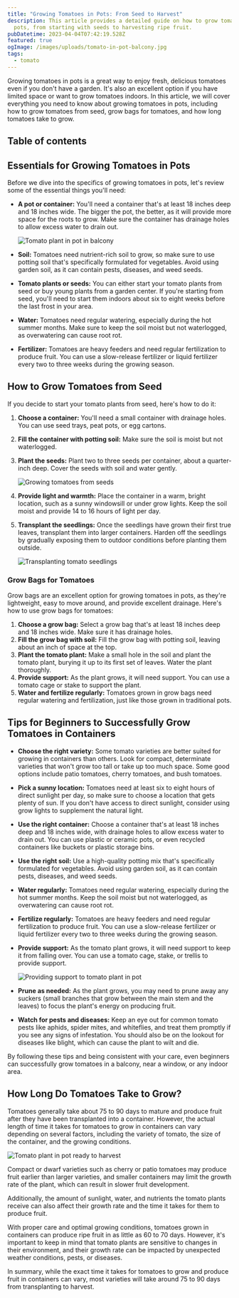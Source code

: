 ```yaml
---
title: "Growing Tomatoes in Pots: From Seed to Harvest"
description: This article provides a detailed guide on how to grow tomatoes in
  pots, from starting with seeds to harvesting ripe fruit.
pubDatetime: 2023-04-04T07:42:19.528Z
featured: true
ogImage: /images/uploads/tomato-in-pot-balcony.jpg
tags:
  - tomato
---
```

Growing tomatoes in pots is a great way to enjoy fresh, delicious tomatoes even if you don't have a garden. It's also an excellent option if you have limited space or want to grow tomatoes indoors. In this article, we will cover everything you need to know about growing tomatoes in pots, including how to grow tomatoes from seed, grow bags for tomatoes, and how long tomatoes take to grow.

## Table of contents

## Essentials for Growing Tomatoes in Pots

Before we dive into the specifics of growing tomatoes in pots, let's review some of the essential things you'll need:

* **A pot or container:** You'll need a container that's at least 18 inches deep and 18 inches wide. The bigger the pot, the better, as it will provide more space for the roots to grow. Make sure the container has drainage holes to allow excess water to drain out.

  ![Tomato plant in pot in balcony](/images/uploads/tomato-in-pot-balcony.jpg "Tomato plant in pot in balcony")
* **Soil:** Tomatoes need nutrient-rich soil to grow, so make sure to use potting soil that's specifically formulated for vegetables. Avoid using garden soil, as it can contain pests, diseases, and weed seeds.
* **Tomato plants or seeds:** You can either start your tomato plants from seed or buy young plants from a garden center. If you're starting from seed, you'll need to start them indoors about six to eight weeks before the last frost in your area.
* **Water:** Tomatoes need regular watering, especially during the hot summer months. Make sure to keep the soil moist but not waterlogged, as overwatering can cause root rot.
* **Fertilizer:** Tomatoes are heavy feeders and need regular fertilization to produce fruit. You can use a slow-release fertilizer or liquid fertilizer every two to three weeks during the growing season.

## How to Grow Tomatoes from Seed

If you decide to start your tomato plants from seed, here's how to do it:

1. **Choose a container:** You'll need a small container with drainage holes. You can use seed trays, peat pots, or egg cartons.
2. **Fill the container with potting soil:** Make sure the soil is moist but not waterlogged.
3. **Plant the seeds:** Plant two to three seeds per container, about a quarter-inch deep. Cover the seeds with soil and water gently.

   ![Growing tomatoes from seeds](/images/uploads/tomato-seedlings.jpg "Growing tomatoes from seeds")
4. **Provide light and warmth:** Place the container in a warm, bright location, such as a sunny windowsill or under grow lights. Keep the soil moist and provide 14 to 16 hours of light per day.
5. **Transplant the seedlings:** Once the seedlings have grown their first true leaves, transplant them into larger containers. Harden off the seedlings by gradually exposing them to outdoor conditions before planting them outside.

   ![Transplanting tomato seedlings](/images/uploads/transplanting-tomato-seedling-to-larger-pot.jpg "Transplanting tomato seedlings")

### Grow Bags for Tomatoes

Grow bags are an excellent option for growing tomatoes in pots, as they're lightweight, easy to move around, and provide excellent drainage. Here's how to use grow bags for tomatoes:

1. **Choose a grow bag:** Select a grow bag that's at least 18 inches deep and 18 inches wide. Make sure it has drainage holes.
2. **Fill the grow bag with soil:** Fill the grow bag with potting soil, leaving about an inch of space at the top.
3. **Plant the tomato plant:** Make a small hole in the soil and plant the tomato plant, burying it up to its first set of leaves. Water the plant thoroughly.
4. **Provide support:** As the plant grows, it will need support. You can use a tomato cage or stake to support the plant.
5. **Water and fertilize regularly:** Tomatoes grown in grow bags need regular watering and fertilization, just like those grown in traditional pots.

## Tips for Beginners to Successfully Grow Tomatoes in Containers

* **Choose the right variety:** Some tomato varieties are better suited for growing in containers than others. Look for compact, determinate varieties that won't grow too tall or take up too much space. Some good options include patio tomatoes, cherry tomatoes, and bush tomatoes.
* **Pick a sunny location:** Tomatoes need at least six to eight hours of direct sunlight per day, so make sure to choose a location that gets plenty of sun. If you don't have access to direct sunlight, consider using grow lights to supplement the natural light.
* **Use the right container:** Choose a container that's at least 18 inches deep and 18 inches wide, with drainage holes to allow excess water to drain out. You can use plastic or ceramic pots, or even recycled containers like buckets or plastic storage bins.
* **Use the right soil:** Use a high-quality potting mix that's specifically formulated for vegetables. Avoid using garden soil, as it can contain pests, diseases, and weed seeds.
* **Water regularly:** Tomatoes need regular watering, especially during the hot summer months. Keep the soil moist but not waterlogged, as overwatering can cause root rot.
* **Fertilize regularly:** Tomatoes are heavy feeders and need regular fertilization to produce fruit. You can use a slow-release fertilizer or liquid fertilizer every two to three weeks during the growing season.
* **Provide support:** As the tomato plant grows, it will need support to keep it from falling over. You can use a tomato cage, stake, or trellis to provide support.

  ![Providing support to tomato plant in pot](/images/uploads/providing-support-to-tomato-plants-in-pots.jpg "Providing support to tomato plant in pot")
* **Prune as needed:** As the plant grows, you may need to prune away any suckers (small branches that grow between the main stem and the leaves) to focus the plant's energy on producing fruit.
* **Watch for pests and diseases:** Keep an eye out for common tomato pests like aphids, spider mites, and whiteflies, and treat them promptly if you see any signs of infestation. You should also be on the lookout for diseases like blight, which can cause the plant to wilt and die.

By following these tips and being consistent with your care, even beginners can successfully grow tomatoes in a balcony, near a window, or any indoor area.

## How Long Do Tomatoes Take to Grow?

Tomatoes generally take about 75 to 90 days to mature and produce fruit after they have been transplanted into a container. However, the actual length of time it takes for tomatoes to grow in containers can vary depending on several factors, including the variety of tomato, the size of the container, and the growing conditions.

![Tomato plant in pot ready to harvest](/images/uploads/tomato-in-pot-balcony.jpg "Tomato plant in pot ready to harvest")

Compact or dwarf varieties such as cherry or patio tomatoes may produce fruit earlier than larger varieties, and smaller containers may limit the growth rate of the plant, which can result in slower fruit development.

Additionally, the amount of sunlight, water, and nutrients the tomato plants receive can also affect their growth rate and the time it takes for them to produce fruit.

With proper care and optimal growing conditions, tomatoes grown in containers can produce ripe fruit in as little as 60 to 70 days. However, it's important to keep in mind that tomato plants are sensitive to changes in their environment, and their growth rate can be impacted by unexpected weather conditions, pests, or diseases.

In summary, while the exact time it takes for tomatoes to grow and produce fruit in containers can vary, most varieties will take around 75 to 90 days from transplanting to harvest.